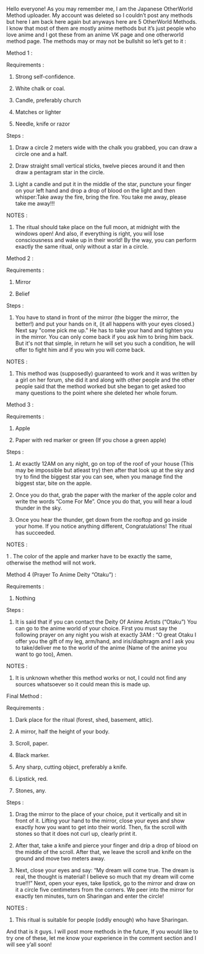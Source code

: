 Hello everyone! As you may remember me, I am the Japanese OtherWorld Method uploader. My account was deleted so I couldn’t post any methods but here I am back here again but anyways here are 5 OtherWorld Methods. I know that most of them are mostly anime methods but it’s just people who love anime and I got these from an anime VK page and one otherworld method page. The methods may or may not be bullshit so let’s get to it :

Method 1 :

Requirements :

1. Strong self-confidence.

2. White chalk or coal.

3. Candle, preferably church

4. Matches or lighter

5. Needle, knife or razor

Steps :

1. Draw a circle 2 meters wide with the chalk you grabbed, you can draw a circle one and a half.

2. Draw straight small vertical sticks, twelve pieces around it and then draw a pentagram star in the circle.

3. Light a candle and put it in the middle of the star, puncture your finger on your left hand and drop a drop of blood on the light and then whisper:Take away the fire, bring the fire. You take me away, please take me away!!!

NOTES :

1. The ritual should take place on the full moon, at midnight with the windows open! And also, if everything is right, you will lose consciousness and wake up in their world! By the way, you can perform exactly the same ritual, only without a star in a circle.

Method 2 :

Requirements :
1. Mirror

2. Belief

Steps :

1. You have to stand in front of the mirror (the bigger the mirror, the better!) and put your hands on it, (it all happens with your eyes closed.) Next say "come pick me up." He has to take your hand and tighten you in the mirror. You can only come back if you ask him to bring him back. But it's not that simple, in return he will set you such a condition, he will offer to fight him and if you win you will come back.

NOTES :

1. This method was (supposedly) guaranteed to work and it was written by a girl on her forum, she did it and along with other people and the other people said that the method worked but she began to get asked too many questions to the point where she deleted her whole forum.

Method 3 :

Requirements :

1. Apple

2. Paper with red marker or green (If you chose a green apple)

Steps :

1. At exactly 12AM on any night, go on top of the roof of your house (This may be impossible but atleast try) then after that look up at the sky and try to find the biggest star you can see, when you manage find the biggest star, bite on the apple.

2. Once you do that, grab the paper with the marker of the apple color and write the words “Come For Me”. Once you do that, you will hear a loud thunder in the sky.

3. Once you hear the thunder, get down from the rooftop and go inside your home. If you notice anything different, Congratulations! The ritual has succeeded.

NOTES :

1 . The color of the apple and marker have to be exactly the same, otherwise the method will not work.

Method 4 (Prayer To Anime Deity “Otaku”) :

Requirements :

1. Nothing

Steps :

1. It is said that if you can contact the Deity Of Anime Artists (“Otaku”) You can go to the anime world of your choice. First you must say the following prayer on any night you wish at exactly 3AM : 
“O great Otaku I offer you the gift of my leg, arm/hand, and iris/diaphragm and I ask you to take/deliver me to the world of the anime (Name of the anime you want to go too), Amen.

NOTES :

1. It is unknown whether this method works or not, I could not find any sources whatsoever so it could mean this is made up.

Final Method :

Requirements :

1. Dark place for the ritual (forest, shed, basement, attic).

2. A mirror, half the height of your body.

3. Scroll, paper.

4. Black marker.

5. Any sharp, cutting object, preferably a knife.

6. Lipstick, red.

7. Stones, any.

Steps :

1. Drag the mirror to the place of your choice, put it vertically and sit in front of it. Lifting your hand to the mirror, close your eyes and show exactly how you want to get into their world. Then, fix the scroll with stones so that it does not curl up, clearly print it.

2. After that, take a knife and pierce your finger and drip a drop of blood on the middle of the scroll. After that, we leave the scroll and knife on the ground and move two meters away.

3. Next, close your eyes and say: “My dream will come true. The dream is real, the thought is material! I believe so much that my dream will come true!!!” Next, open your eyes, take lipstick, go to the mirror and draw on it a circle five centimeters from the corners. We peer into the mirror for exactly ten minutes, turn on Sharingan and enter the circle!

NOTES :

1. This ritual is suitable for people (oddly enough) who have Sharingan.

And that is it guys. I will post more methods in the future, If you would like to try one of these, let me know your experience in the comment section and I will see y’all soon!